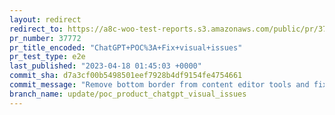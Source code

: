 ```yaml
---
layout: redirect
redirect_to: https://a8c-woo-test-reports.s3.amazonaws.com/public/pr/37772/e2e/index.html
pr_number: 37772
pr_title_encoded: "ChatGPT+POC%3A+Fix+visual+issues"
pr_test_type: e2e
last_published: "2023-04-18 01:45:03 +0000"
commit_sha: d7a3cf00b5498501eef7928b4df9154fe4754661
commit_message: "Remove bottom border from content editor tools and fix editor tabs"
branch_name: update/poc_product_chatgpt_visual_issues
---
```

